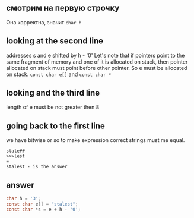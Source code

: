 ## смотрим на первую строчку
Она корректна, значит `char h`

## looking at the second line
addresses s and e shifted by h - '0'
Let's note that if pointers point to the same fragment of memory and one of it is allocated on stack, then pointer allocated on stack must point before other pointer. So e must be allocated on stack. `const char e[]` and `const char *`

## looking and the third line
length of e must be not greater then 8

## going back to the first line
we have bitwise or so to make expression correct strings must me equal.

```
stale##
>>>lest
=
stalest - is the answer
```

## answer
```C
char h = '3';
const char e[] = "stalest";
const char *s = e + h - '0';
```